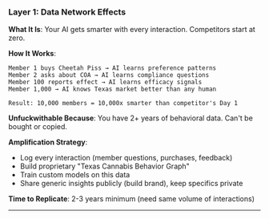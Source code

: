 ### Layer 1: **Data Network Effects**

**What It Is**: Your AI gets smarter with every interaction. Competitors start at zero.

**How It Works**:

```
Member 1 buys Cheetah Piss → AI learns preference patterns
Member 2 asks about COA → AI learns compliance questions
Member 100 reports effect → AI learns efficacy signals
Member 1,000 → AI knows Texas market better than any human

Result: 10,000 members = 10,000x smarter than competitor's Day 1
```

**Unfuckwithable Because**: You have 2+ years of behavioral data. Can't be bought or copied.

**Amplification Strategy**:

- Log every interaction (member questions, purchases, feedback)
- Build proprietary "Texas Cannabis Behavior Graph"
- Train custom models on this data
- Share generic insights publicly (build brand), keep specifics private

**Time to Replicate**: 2-3 years minimum (need same volume of interactions)

---
